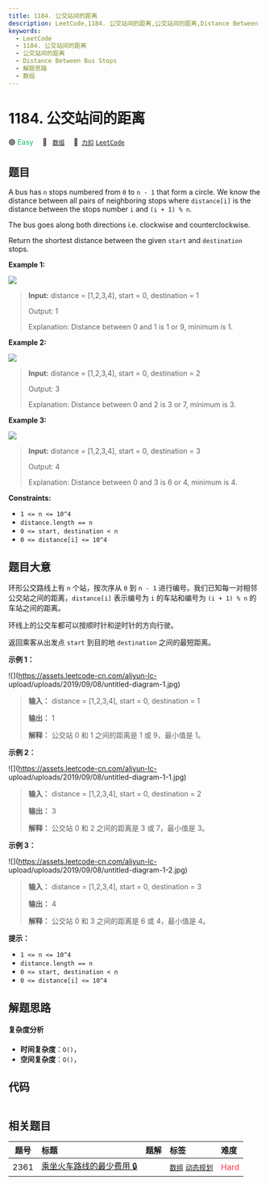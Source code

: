 ```yaml
---
title: 1184. 公交站间的距离
description: LeetCode,1184. 公交站间的距离,公交站间的距离,Distance Between Bus Stops,解题思路,数组
keywords:
  - LeetCode
  - 1184. 公交站间的距离
  - 公交站间的距离
  - Distance Between Bus Stops
  - 解题思路
  - 数组
---
```


# 1184. 公交站间的距离

🟢 <font color=#15bd66>Easy</font>&emsp; 🔖&ensp; [`数组`](/tag/array.md)&emsp; 🔗&ensp;[`力扣`](https://leetcode.cn/problems/distance-between-bus-stops) [`LeetCode`](https://leetcode.com/problems/distance-between-bus-stops)

## 题目

A bus has `n` stops numbered from `0` to `n - 1` that form a circle. We know
the distance between all pairs of neighboring stops where `distance[i]` is the
distance between the stops number `i` and `(i + 1) % n`.

The bus goes along both directions i.e. clockwise and counterclockwise.

Return the shortest distance between the given `start` and `destination`
stops.



**Example 1:**

![](https://assets.leetcode.com/uploads/2019/09/03/untitled-diagram-1.jpg)

> 
> 
> 
> 
> 
> **Input:** distance = [1,2,3,4], start = 0, destination = 1
> 
> Output: 1
> 
> Explanation: Distance between 0 and 1 is 1 or 9, minimum is 1.



**Example 2:**

![](https://assets.leetcode.com/uploads/2019/09/03/untitled-diagram-1-1.jpg)

> 
> 
> 
> 
> 
> **Input:** distance = [1,2,3,4], start = 0, destination = 2
> 
> Output: 3
> 
> Explanation: Distance between 0 and 2 is 3 or 7, minimum is 3.
> 
> 



**Example 3:**

![](https://assets.leetcode.com/uploads/2019/09/03/untitled-diagram-1-2.jpg)

> 
> 
> 
> 
> 
> **Input:** distance = [1,2,3,4], start = 0, destination = 3
> 
> Output: 4
> 
> Explanation: Distance between 0 and 3 is 6 or 4, minimum is 4.

**Constraints:**

  * `1 <= n <= 10^4`
  * `distance.length == n`
  * `0 <= start, destination < n`
  * `0 <= distance[i] <= 10^4`


## 题目大意

环形公交路线上有 `n` 个站，按次序从 `0` 到 `n - 1` 进行编号。我们已知每一对相邻公交站之间的距离，`distance[i]` 表示编号为
`i` 的车站和编号为 `(i + 1) % n` 的车站之间的距离。

环线上的公交车都可以按顺时针和逆时针的方向行驶。

返回乘客从出发点 `start` 到目的地 `destination` 之间的最短距离。



**示例 1：**

![](https://assets.leetcode-cn.com/aliyun-lc-
upload/uploads/2019/09/08/untitled-diagram-1.jpg)

> 
> 
> 
> 
> 
> **输入：** distance = [1,2,3,4], start = 0, destination = 1
> 
> **输出：** 1
> 
> **解释：** 公交站 0 和 1 之间的距离是 1 或 9，最小值是 1。



**示例 2：**

![](https://assets.leetcode-cn.com/aliyun-lc-
upload/uploads/2019/09/08/untitled-diagram-1-1.jpg)

> 
> 
> 
> 
> 
> **输入：** distance = [1,2,3,4], start = 0, destination = 2
> 
> **输出：** 3
> 
> **解释：** 公交站 0 和 2 之间的距离是 3 或 7，最小值是 3。
> 
> 



**示例 3：**

![](https://assets.leetcode-cn.com/aliyun-lc-
upload/uploads/2019/09/08/untitled-diagram-1-2.jpg)

> 
> 
> 
> 
> 
> **输入：** distance = [1,2,3,4], start = 0, destination = 3
> 
> **输出：** 4
> 
> **解释：** 公交站 0 和 3 之间的距离是 6 或 4，最小值是 4。
> 
> 



**提示：**

  * `1 <= n <= 10^4`
  * `distance.length == n`
  * `0 <= start, destination < n`
  * `0 <= distance[i] <= 10^4`


## 解题思路

#### 复杂度分析

- **时间复杂度**：`O()`，
- **空间复杂度**：`O()`，

## 代码

```javascript

```

## 相关题目

<!-- prettier-ignore -->
| 题号 | 标题 | 题解 | 标签 | 难度 |
| :------: | :------ | :------: | :------ | :------ |
| 2361 | [乘坐火车路线的最少费用 🔒](https://leetcode.com/problems/minimum-costs-using-the-train-line) |  |  [`数组`](/tag/array.md) [`动态规划`](/tag/dynamic-programming.md) | <font color=#ff334b>Hard</font> |